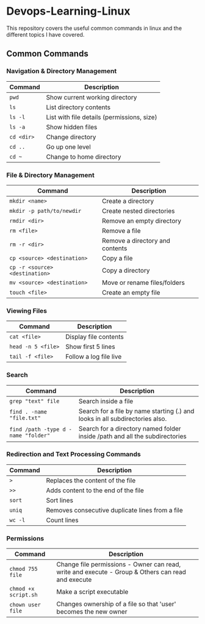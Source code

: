 # Devops-Learning-Linux
This repository covers the useful common commands in linux and the different topics I have covered.
## Common Commands
### Navigation & Directory Management
| Command    | Description                                |
| ---------- | ------------------------------------------ |
| `pwd`      | Show current working directory             |
| `ls`       | List directory contents                    |
| `ls -l`    | List with file details (permissions, size) |
| `ls -a`    | Show hidden files                          |
| `cd <dir>` | Change directory                           |
| `cd ..`    | Go up one level                            |
| `cd ~`     | Change to home directory                       |
### File & Directory Management
| Command                   | Description                     |
| ------------------------- | ------------------------------- |
| `mkdir <name>`            | Create a directory              |
| `mkdir -p path/to/newdir` | Create nested directories       |
| `rmdir <dir>`             | Remove an empty directory       |
| `rm <file>`               | Remove a file                   |
| `rm -r <dir>`             | Remove a directory and contents |
| `cp <source> <destination>`         | Copy a file                     |
| `cp -r <source> <destination>`      | Copy a directory                |
| `mv <source> <destination>`         | Move or rename files/folders    |
| `touch <file>`            | Create an empty file            |
### Viewing Files
| Command            | Description            |
| ------------------ | ---------------------- |
| `cat <file>`       | Display file contents  |
| `head -n 5 <file>` | Show first 5 lines     |
| `tail -f <file>`   | Follow a log file live |
### Search
| Command                             | Description               |
| ----------------------------------- | ------------------------- |
| `grep "text" file`                  | Search inside a file      |
| `find . -name "file.txt"`           | Search for a file by name starting (.) and looks in all subdirectories also.|
| `find /path -type d -name "folder"` | Search for a directory named folder inside /path and all the subdirectories |
### Redirection and Text Processing Commands
| Command | Description                |  
| ------- | -------------------------- | 
| `>`     | Replaces the content of the file |                                
| `>>`    | Adds content to the end of the file      |                               
| `sort`  | Sort lines                 |                                
| `uniq`  | Removes consecutive duplicate lines from a file |                                
| `wc -l` | Count lines                |                               
### Permissions
| Command              | Description              |
| -------------------- | ------------------------ |
| `chmod 755 file`     | Change file permissions - Owner can read, write and execute - Group & Others can read and execute |
| `chmod +x script.sh` | Make a script executable |
| `chown user file`    | Changes ownership of a file so that 'user' becomes the new owner |

